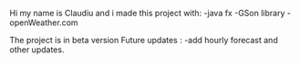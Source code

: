 Hi my name is Claudiu and i made this project with:
-java fx
-GSon library
-openWeather.com

The project is in beta version 
Future updates :
-add hourly forecast and other updates.
